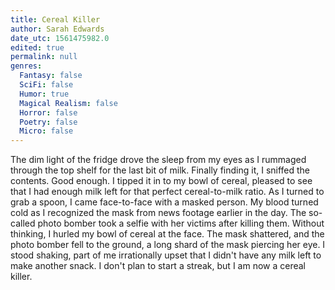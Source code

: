 ```yaml
---
title: Cereal Killer
author: Sarah Edwards
date_utc: 1561475982.0
edited: true
permalink: null
genres:
  Fantasy: false
  SciFi: false
  Humor: true
  Magical Realism: false
  Horror: false
  Poetry: false
  Micro: false
---
```

The dim light of the fridge drove the sleep from my eyes as I rummaged through the top shelf for the last bit of milk. Finally finding it, I sniffed the contents. Good enough. I tipped it in to my bowl of cereal, pleased to see that I had enough milk left for that perfect cereal-to-milk ratio. As I turned to grab a spoon, I came face-to-face with a masked person. My blood turned cold as I recognized the mask from news footage earlier in the day. The so-called photo bomber took a selfie with her victims after killing them. Without thinking, I hurled my bowl of cereal at the face. The mask shattered, and the photo bomber fell to the ground, a long shard of the mask piercing her eye. I stood shaking, part of me irrationally upset that I didn't have any milk left to make another snack. I don't plan to start a streak, but I am now a cereal killer.
